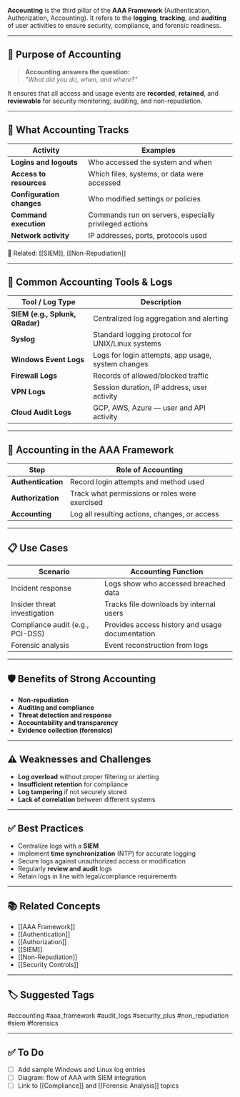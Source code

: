 **Accounting** is the third pillar of the **AAA Framework** (Authentication, Authorization, Accounting). It refers to the **logging**, **tracking**, and **auditing** of user activities to ensure security, compliance, and forensic readiness.

---

## 🎯 Purpose of Accounting

> **Accounting answers the question:**  
> _"What did you do, when, and where?"_

It ensures that all access and usage events are **recorded**, **retained**, and **reviewable** for security monitoring, auditing, and non-repudiation.

---

## 🧱 What Accounting Tracks

| Activity                          | Examples                                                   |
|----------------------------------|------------------------------------------------------------|
| **Logins and logouts**           | Who accessed the system and when                          |
| **Access to resources**          | Which files, systems, or data were accessed               |
| **Configuration changes**        | Who modified settings or policies                         |
| **Command execution**            | Commands run on servers, especially privileged actions     |
| **Network activity**             | IP addresses, ports, protocols used                       |

📎 Related: [[SIEM]], [[Non-Repudiation]]

---

## 📄 Common Accounting Tools & Logs

| Tool / Log Type         | Description                                         |
|--------------------------|-----------------------------------------------------|
| **SIEM (e.g., Splunk, QRadar)** | Centralized log aggregation and alerting           |
| **Syslog**               | Standard logging protocol for UNIX/Linux systems     |
| **Windows Event Logs**   | Logs for login attempts, app usage, system changes   |
| **Firewall Logs**        | Records of allowed/blocked traffic                  |
| **VPN Logs**             | Session duration, IP address, user activity          |
| **Cloud Audit Logs**     | GCP, AWS, Azure — user and API activity              |

---

## 🔄 Accounting in the AAA Framework

| Step          | Role of Accounting                                         |
|---------------|-------------------------------------------------------------|
| **Authentication** | Record login attempts and method used                   |
| **Authorization**  | Track what permissions or roles were exercised          |
| **Accounting**     | Log all resulting actions, changes, or access            |

---

## 📋 Use Cases

| Scenario                         | Accounting Function                               |
|----------------------------------|----------------------------------------------------|
| Incident response                | Logs show who accessed breached data              |
| Insider threat investigation     | Tracks file downloads by internal users           |
| Compliance audit (e.g., PCI-DSS) | Provides access history and usage documentation   |
| Forensic analysis                | Event reconstruction from logs                    |

---

## 🛡 Benefits of Strong Accounting

- **Non-repudiation**
- **Auditing and compliance**
- **Threat detection and response**
- **Accountability and transparency**
- **Evidence collection (forensics)**

---

## ⚠️ Weaknesses and Challenges

- **Log overload** without proper filtering or alerting
- **Insufficient retention** for compliance
- **Log tampering** if not securely stored
- **Lack of correlation** between different systems

---

## ✅ Best Practices

- Centralize logs with a **SIEM**
- Implement **time synchronization** (NTP) for accurate logging
- Secure logs against unauthorized access or modification
- Regularly **review and audit** logs
- Retain logs in line with legal/compliance requirements

---

## 📚 Related Concepts

- [[AAA Framework]]
- [[Authentication]]
- [[Authorization]]
- [[SIEM]]
- [[Non-Repudiation]]
- [[Security Controls]]

---

## 🏷 Suggested Tags

#accounting #aaa_framework #audit_logs #security_plus #non_repudiation #siem #forensics

---

## ✅ To Do

- [ ] Add sample Windows and Linux log entries
- [ ] Diagram: flow of AAA with SIEM integration
- [ ] Link to [[Compliance]] and [[Forensic Analysis]] topics
